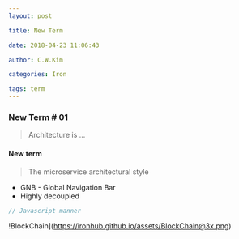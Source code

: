 ```yaml
---
layout: post 

title: New Term 

date: 2018-04-23 11:06:43 

author: C.W.Kim 

categories: Iron

tags: term 
---
```

### New Term # 01 ### 
> Architecture is ... 
#### New term #### 
> The microservice architectural style 
* GNB - Global Navigation Bar
* Highly decoupled 
```javascript 
// Javascript manner 
```
!BlockChain](https://ironhub.github.io/assets/BlockChain@3x.png)
